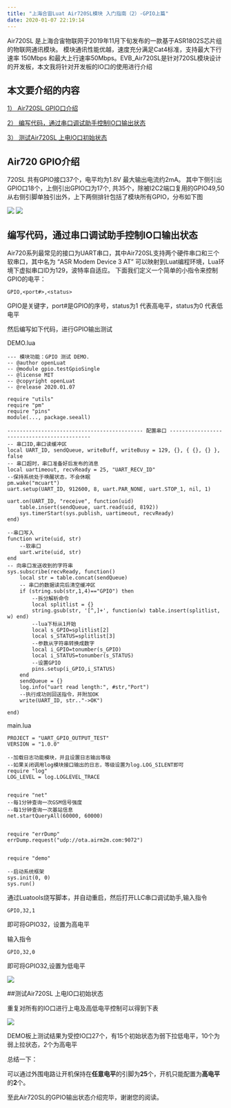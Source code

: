 ```yaml
---
title: "上海合宙Luat Air720SL模块 入门指南（2）-GPIO上篇"
date: 2020-01-07 22:19:14
---
```


Air720SL 是上海合宙物联网于2019年11月下旬发布的一款基于ASR1802S芯片组的物联网通讯模块。 模块通讯性能优越，速度充分满足Cat4标准，支持最大下行速率 150Mbps 和最大上行速率50Mbps。EVB_Air720SL是针对720SL模块设计的开发板，本文我将针对开发板的IO口的使用进行介绍

## 本文要介绍的内容 ##

[1） Air720SL GPIO口介绍](#1)

[2） 编写代码，通过串口调试助手控制IO口输出状态](#2)

[3） 测试Air720SL 上电IO口初始状态](#2)

<span id="1"></span>

## Air720 GPIO介绍

720SL 共有GPIO接口37个，电平均为1.8V 最大输出电流约2mA。 其中下侧引出GPIO口18个，上侧引出GPIO口为17个, 共35个，除被I2C2端口复用的GPIO49,50从右侧引脚单独引出外，上下两侧排针包括了模块所有GPIO，分布如下图

![](http://doc.openluat.com/api/static/editormd/php/../uploads/5_30716.jpg)
![](http://doc.openluat.com/api/static/editormd/php/../uploads/5_94840.png)

## 编写代码，通过串口调试助手控制IO口输出状态

Air720系列最常见的接口为UART串口，其中Air720SL支持两个硬件串口和三个软串口，其中名为 “ASR Modem Device 3 AT” 可以映射到Luat编程环境，Lua环境下虚拟串口ID为129，波特率自适应。
下面我们定义一个简单的小指令来控制GPIO的电平：

	GPIO,<port#>,<status>

GPIO是关键字，port#是GPIO的序号，status为1 代表高电平，status为0 代表低电平

<span id="2"></span>
然后编写如下代码，进行GPIO输出测试

DEMO.lua

	--- 模块功能：GPIO 测试 DEMO.
	-- @author openLuat
	-- @module gpio.testGpioSingle
	-- @license MIT
	-- @copyright openLuat
	-- @release 2020.01.07

	require "utils"
	require "pm"
	require "pins"
	module(..., package.seeall)

	-------------------------------------------- 配置串口 --------------------------------------------
	-- 串口ID,串口读缓冲区
	local UART_ID, sendQueue, writeBuff, writeBusy = 129, {}, { {}, {} }, false
	-- 串口超时，串口准备好后发布的消息
	local uartimeout, recvReady = 25, "UART_RECV_ID"
	--保持系统处于唤醒状态，不会休眠
	pm.wake("mcuart")
	uart.setup(UART_ID, 912600, 8, uart.PAR_NONE, uart.STOP_1, nil, 1)

	uart.on(UART_ID, "receive", function(uid)
	    table.insert(sendQueue, uart.read(uid, 8192))
	    sys.timerStart(sys.publish, uartimeout, recvReady)
	end)

	--串口写入
	function write(uid, str)
	    --软串口
	    uart.write(uid, str)
	end
	-- 向串口发送收到的字符串
	sys.subscribe(recvReady, function()
	    local str = table.concat(sendQueue)
	    -- 串口的数据读完后清空缓冲区
	    if (string.sub(str,1,4)=="GPIO") then
	        --拆分解析命令
	        local splitlist = {}
	        string.gsub(str, '[^,]+', function(w) table.insert(splitlist, w) end)
	        --lua下标从1开始
	        local s_GPIO=splitlist[2]
	        local s_STATUS=splitlist[3]
			--参数从字符串转换成数字
	        local i_GPIO=tonumber(s_GPIO)
	        local i_STATUS=tonumber(s_STATUS)
	        --设置GPIO
	        pins.setup(i_GPIO,i_STATUS)
	    end
	    sendQueue = {}
	    log.info("uart read length:", #str,"Port")
		--执行成功则回送指令，并附加OK
	    write(UART_ID, str.."->OK")

	end)

main.lua

	PROJECT = "UART_GPIO_OUTPUT_TEST"
	VERSION = "1.0.0"

	--加载日志功能模块，并且设置日志输出等级
	--如果关闭调用log模块接口输出的日志，等级设置为log.LOG_SILENT即可
	require "log"
	LOG_LEVEL = log.LOGLEVEL_TRACE


	require "net"
	--每1分钟查询一次GSM信号强度
	--每1分钟查询一次基站信息
	net.startQueryAll(60000, 60000)


	require "errDump"
	errDump.request("udp://ota.airm2m.com:9072")


	require "demo"

	--启动系统框架
	sys.init(0, 0)
	sys.run()


通过Luatools烧写脚本，并自动重启，然后打开LLC串口调试助手,输入指令

	GPIO,32,1

即可将GPIO32，设置为高电平

输入指令

	GPIO,32,0

即可将GPIO32,设置为低电平

![](http://doc.openluat.com/api/static/editormd/php/../uploads/5_53587.jpg)

<span id="3"></span>
##测试Air720SL 上电IO口初始状态

重复对所有的IO口进行上电及高低电平控制可以得到下表

![](http://doc.openluat.com/api/static/editormd/php/../uploads/5_98638.jpg)

DEMO板上测试结果为受控IO口27个，有15个初始状态为弱下拉低电平，10个为弱上拉状态，2个为高电平

总结一下：

可以通过外围电路让开机保持在**任意电平**的引脚为**25**个，开机只能配置为**高电平**的**2**个。

至此Air720SL的GPIO输出状态介绍完毕，谢谢您的阅读。
